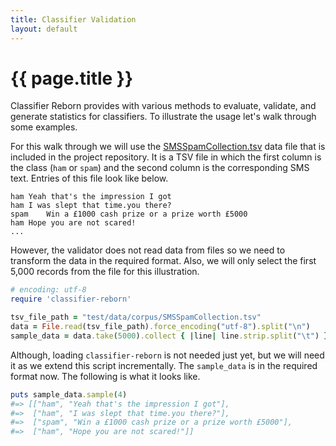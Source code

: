 ```yaml
---
title: Classifier Validation
layout: default
---
```


# {{ page.title }}

Classifier Reborn provides with various methods to evaluate, validate, and generate statistics for classifiers.
To illustrate the usage let's walk through some examples.

For this walk through we will use the [SMSSpamCollection.tsv](https://github.com/jekyll/classifier-reborn/blob/master/test/data/corpus/SMSSpamCollection.tsv) data file that is included in the project repository.
It is a TSV file in which the first column is the class (`ham` or `spam`) and the second column is the corresponding SMS text.
Entries of this file look like below.

```tsv
ham	Yeah that's the impression I got
ham	I was slept that time.you there?
spam	Win a £1000 cash prize or a prize worth £5000
ham	Hope you are not scared!
...
```

However, the validator does not read data from files so we need to transform the data in the required format.
Also, we will only select the first 5,000 records from the file for this illustration.

```ruby
# encoding: utf-8
require 'classifier-reborn'

tsv_file_path = "test/data/corpus/SMSSpamCollection.tsv"
data = File.read(tsv_file_path).force_encoding("utf-8").split("\n")
sample_data = data.take(5000).collect { |line| line.strip.split("\t") }
```

Although, loading `classifier-reborn` is not needed just yet, but we will need it as we extend this script incrementally.
The `sample_data` is in the required format now. The following is what it looks like.

```ruby
puts sample_data.sample(4)
#=> [["ham", "Yeah that's the impression I got"],
#=>  ["ham", "I was slept that time.you there?"],
#=>  ["spam", "Win a £1000 cash prize or a prize worth £5000"],
#=>  ["ham", "Hope you are not scared!"]]
 ```
